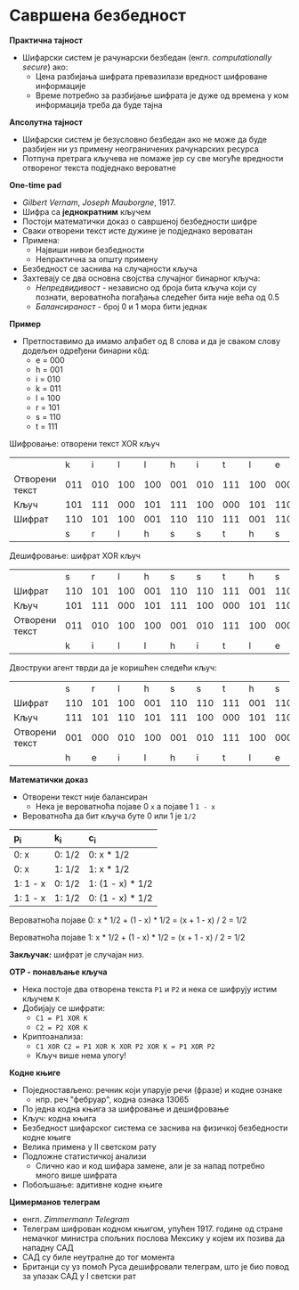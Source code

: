 # Савршена безбедност

**Практична тајност**

- Шифарски систем је рачунарски безбедан (енгл. *computationally secure*) ако:
	- Цена разбијања шифрата превазилази вредност шифроване информације
	- Време потребно за разбијање шифрата је дуже од времена у ком информација треба да буде тајна

**Апсолутна тајност**

- Шифарски систем је безусловно безбедан ако не може да буде разбијен ни уз примену неограничених рачунарских ресурса
- Потпуна претрага кључева не помаже јер су све могуће вредности отвореног текста подједнако вероватне

**One-time pad**

- *Gilbert Vernam*, *Joseph Mauborgne*, 1917.
- Шифра са **једнократним** кључем
- Постоји математички доказ о савршеној безбедности шифре
- Сваки отворени текст исте дужине је подједнако вероватан
- Примена:
	- Највиши нивои безбедности
	- Непрактична за општу примену
- Безбедност се заснива на случајности кључа
- Захтевају се два основна својства случајног бинарног кључа:
	- *Непредвидивост* - независно од броја бита кључа који су познати, вероватноћа погађања следећег бита није већа од 0.5
	- *Балансираност* - број 0 и 1 мора бити једнак

**Пример**

- Претпоставимо да имамо алфабет од 8 слова и да је сваком слову додељен одређени бинарни кôд:
	- e = 000
	- h = 001
	- i = 010
	- k = 011
	- l = 100
	- r = 101
	- s = 110
	- t = 111

Шифровање: отворени текст XOR кључ

<table>
	<tbody>
		<tr>
			<td></td>
			<td>k</td>
			<td>i</td>
			<td>l</td>
			<td>l</td>
			<td>h</td>
			<td>i</td>
			<td>t</td>
			<td>l</td>
			<td>e</td>
			<td>r</td>
		</tr>
		<tr>
			<td>Отворени текст</td>
			<td>011</td>
			<td>010</td>
			<td>100</td>
			<td>100</td>
			<td>001</td>
			<td>010</td>
			<td>111</td>
			<td>100</td>
			<td>000</td>
			<td>101</td>
		</tr>
		<tr>
			<td>Кључ</td>
			<td>101</td>
			<td>111</td>
			<td>000</td>
			<td>101</td>
			<td>111</td>
			<td>100</td>
			<td>000</td>
			<td>101</td>
			<td>110</td>
			<td>000</td>
		</tr>
		<tr>
			<td>Шифрат</td>
			<td>110</td>
			<td>101</td>
			<td>100</td>
			<td>001</td>
			<td>110</td>
			<td>110</td>
			<td>111</td>
			<td>001</td>
			<td>110</td>
			<td>101</td>
		</tr>
		<tr>
			<td></td>
			<td>s</td>
			<td>r</td>
			<td>l</td>
			<td>h</td>
			<td>s</td>
			<td>s</td>
			<td>t</td>
			<td>h</td>
			<td>s</td>
			<td>r</td>
		</tr>
	</tbody>
</table>

Дешифровање: шифрат XOR кључ

<table>
	<tbody>
		<tr>
			<td></td>
			<td>s</td>
			<td>r</td>
			<td>l</td>
			<td>h</td>
			<td>s</td>
			<td>s</td>
			<td>t</td>
			<td>h</td>
			<td>s</td>
			<td>r</td>
		</tr>
		<tr>
			<td>Шифрат</td>
			<td>110</td>
			<td>101</td>
			<td>100</td>
			<td>001</td>
			<td>110</td>
			<td>110</td>
			<td>111</td>
			<td>001</td>
			<td>110</td>
			<td>101</td>
		</tr>
		<tr>
			<td>Кључ</td>
			<td>101</td>
			<td>111</td>
			<td>000</td>
			<td>101</td>
			<td>111</td>
			<td>100</td>
			<td>000</td>
			<td>101</td>
			<td>110</td>
			<td>000</td>
		</tr>
		<tr>
			<td>Отворени текст</td>
			<td>011</td>
			<td>010</td>
			<td>100</td>
			<td>100</td>
			<td>001</td>
			<td>010</td>
			<td>111</td>
			<td>100</td>
			<td>000</td>
			<td>101</td>
		</tr>
		<tr>
			<td></td>
			<td>k</td>
			<td>i</td>
			<td>l</td>
			<td>l</td>
			<td>h</td>
			<td>i</td>
			<td>t</td>
			<td>l</td>
			<td>e</td>
			<td>r</td>
		</tr>
	</tbody>
</table>

Двоструки агент тврди да је коришћен следећи кључ:

<table>
	<tbody>
		<tr>
			<td></td>
			<td>s</td>
			<td>r</td>
			<td>l</td>
			<td>h</td>
			<td>s</td>
			<td>s</td>
			<td>t</td>
			<td>h</td>
			<td>s</td>
			<td>r</td>
		</tr>
		<tr>
			<td>Шифрат</td>
			<td>110</td>
			<td>101</td>
			<td>100</td>
			<td>001</td>
			<td>110</td>
			<td>110</td>
			<td>111</td>
			<td>001</td>
			<td>110</td>
			<td>101</td>
		</tr>
		<tr>
			<td>Кључ</td>
			<td>111</td>
			<td>101</td>
			<td>110</td>
			<td>101</td>
			<td>111</td>
			<td>100</td>
			<td>000</td>
			<td>101</td>
			<td>110</td>
			<td>000</td>
		</tr>
		<tr>
			<td>Отворени текст</td>
			<td>001</td>
			<td>000</td>
			<td>010</td>
			<td>100</td>
			<td>001</td>
			<td>010</td>
			<td>111</td>
			<td>100</td>
			<td>000</td>
			<td>101</td>
		</tr>
		<tr>
			<td></td>
			<td>h</td>
			<td>e</td>
			<td>i</td>
			<td>l</td>
			<td>h</td>
			<td>i</td>
			<td>t</td>
			<td>l</td>
			<td>e</td>
			<td>r</td>
		</tr>
	</tbody>
</table>

**Математички доказ**

- Отворени текст није балансиран
	- Нека је вероватноћа појаве 0 `x` а појаве 1 `1 - x`
- Вероватноћа да бит кључа буте 0 или 1 је `1/2`

p<sub>i</sub>   | k<sub>i</sub>   | c<sub>i</sub>
:---------------|:----------------|:----------------
0: x            | 0: 1/2          | 0: x * 1/2
0: x            | 1: 1/2          | 1: x * 1/2
1: 1 - x        | 0: 1/2          | 1: (1 - x) * 1/2
1: 1 - x        | 1: 1/2          | 0: (1 - x) * 1/2

Вероватноћа појаве 0: x * 1/2 + (1 - x) * 1/2 = (x + 1 - x) / 2 = 1/2

Вероватноћа појаве 1: x * 1/2 + (1 - x) * 1/2 = (x + 1 - x) / 2 = 1/2

**Закључак:** шифрат је случајан низ.

**OTP - понављање кључа**

- Нека постоје два отворена текста `P1` и `P2` и нека се шифрују истим кључем `K`
- Добијају се шифрати:
	- `C1 = P1 XOR K`
	- `C2 = P2 XOR K`
- Криптоанализа:
	- `C1 XOR C2 = P1 XOR K XOR P2 XOR K = P1 XOR P2`
	- Кључ више нема улогу!

**Кодне књиге**

- Поједностављено: речник који упарује речи (фразе) и кодне ознаке
	- нпр. реч "фебруар", кодна ознака 13065
- По једна кодна књига за шифровање и дешифровање
- Кључ: кодна књига
- Безбедност шифарског система се заснива на физичкој безбедности кодне књиге
- Велика примена у II светском рату
- Подложне статистичкој анализи
	- Слично као и код шифара замене, али је за напад потребно много више шифрата
- Побољшање: адитивне кодне књиге

**Цимерманов телеграм**

- енгл. *Zimmermann Telegram*
- Телеграм шифрован кодном књигом, упућен 1917. године од стране немачког министра спољних послова Мексику у којем их позива да нападну САД
- САД су биле неутралне до тог момента
- Британци су уз помоћ Руса дешифровали телеграм, што је био повод за улазак САД у I светски рат
